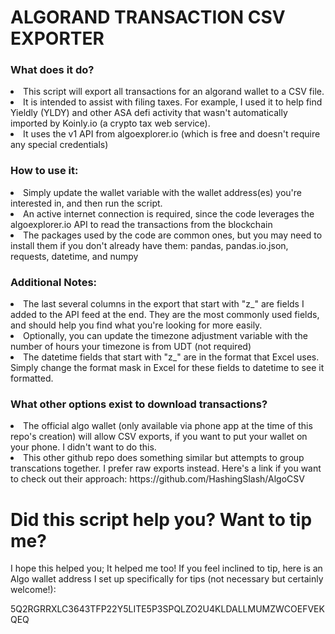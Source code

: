 # ALGORAND TRANSACTION CSV EXPORTER

<h3> What does it do?</h3>
<li>This script will export all transactions for an algorand wallet to a CSV file.  </li>
<li>It is intended to assist with filing taxes.  For example, I used it to help find Yieldly (YLDY) and other ASA defi activity that wasn't automatically imported by Koinly.io (a crypto tax web service).</li>
<li>It uses the v1 API from algoexplorer.io (which is free and doesn't require any special credentials)</li>

<h3> How to use it:</h3>
<li>Simply update the wallet variable with the wallet address(es) you're interested in, and then run the script.</li>
<li>An active internet connection is required, since the code leverages the algoexplorer.io API to read the transactions from the blockchain</li>
<li>The packages used by the code are common ones, but you may need to install them if you don't already have them: pandas, pandas.io.json, requests, datetime, and numpy

<h3> Additional Notes:</h3>
<li>The last several columns in the export that start with "z_" are fields I added to the API feed at the end.  They are the most commonly used fields, and should help you find what you're looking for more easily.</li>
<li>Optionally, you can update the timezone adjustment variable with the number of hours your timezone is from UDT (not required)</li>
<li>The datetime fields that start with "z_" are in the format that Excel uses.  Simply change the format mask in Excel for these fields to datetime to see it formatted.</li>

<h3> What other options exist to download transactions?</h3>
<li> The official algo wallet (only available via phone app at the time of this repo's creation) will allow CSV exports, if you want to put your wallet on your phone.  I didn't want to do this.</li>
<li> This other github repo does something similar but attempts to group transcations together.  I prefer raw exports instead.  Here's a link if you want to check out their approach: https://github.com/HashingSlash/AlgoCSV </li>

# Did this script help you?  Want to tip me?
I hope this helped you; It helped me too! If you feel inclined to tip, here is an Algo wallet address I set up specifically for tips (not necessary but certainly welcome!):
<p>5Q2RGRRXLC3643TFP22Y5LITE5P3SPQLZO2U4KLDALLMUMZWCOEFVEKQEQ</p>
